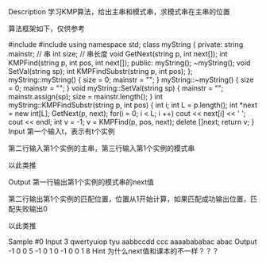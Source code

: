 Description
学习KMP算法，给出主串和模式串，求模式串在主串的位置

算法框架如下，仅供参考

#include<iostream>
#include<string>
using namespace std;
class myString
{
private:
    string mainstr; // 串
    int size;       // 串长度
    void GetNext(string p, int next[]);
    int KMPFind(string p, int pos, int next[]);
public:
    myString();
    ~myString();
    void SetVal(string sp);
    int KMPFindSubstr(string p, int pos);
};
myString::myString()
{
    size = 0;
    mainstr = "";
}
myString::~myString()
{
    size = 0;
    mainstr = "";
}
void myString::SetVal(string sp)
{
    mainstr = "";
    mainstr.assign(sp);
    size = mainstr.length();
}
int myString::KMPFindSubstr(string p, int pos)
{
    int i;
    int L = p.length();
    int *next = new int[L];
    GetNext(p, next);
    for(i = 0; i < L; i ++)
        cout << next[i] << ' ';
    cout << endl;
    int v = -1;
    v = KMPFind(p, pos, next);
    delete []next;
    return v;
}
Input
第一个输入t，表示有t个实例

第二行输入第1个实例的主串，第三行输入第1个实例的模式串

以此类推

Output
第一行输出第1个实例的模式串的next值

第二行输出第1个实例的匹配位置，位置从1开始计算，如果匹配成功输出位置，匹配失败输出0

以此类推

Sample
#0
Input
3
qwertyuiop
tyu
aabbccdd
ccc
aaaabababac
abac
Output
-1 0 0 
5
-1 0 1 
0
-1 0 0 1 
8
Hint
为什么next值和课本的不一样？？？